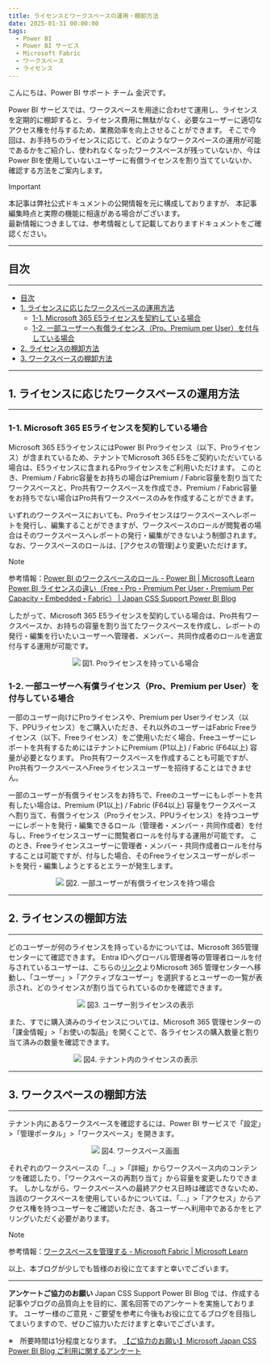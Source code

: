 ```yaml
---
title: ライセンスとワークスペースの運用・棚卸方法
date: 2025-01-31 00:00:00 
tags:
  - Power BI
  - Power BI サービス
  - Microsoft Fabric
  - ワークスペース
  - ライセンス
---
```



こんにちは、Power BI サポート チーム 金沢です。  

Power BI サービスでは、ワークスペースを用途に合わせて運用し、ライセンスを定期的に棚卸すると、ライセンス費用に無駄がなく、必要なユーザーに適切なアクセス権を付与するため、業務効率を向上させることができます。
そこで今回は、お手持ちのライセンスに応じて、どのようなワークスペースの運用が可能であるかをご紹介し、使われなくなったワークスペースが残っていないか、今はPower BIを使用していないユーザーに有償ライセンスを割り当てていないか、確認する方法をご案内します。

<!-- more -->

> [!IMPORTANT]  
> 本記事は弊社公式ドキュメントの公開情報を元に構成しておりますが、
> 本記事編集時点と実際の機能に相違がある場合がございます。  
> 最新情報につきましては、参考情報として記載しておりますドキュメントをご確認ください。

---
## 目次
---
- [目次](#目次)
- [1.	ライセンスに応じたワークスペースの運用方法](#1-ライセンスに応じたワークスペースの運用方法)
  - [1-1. Microsoft 365 E5ライセンスを契約している場合](#1-1-Microsoft-365-E5ライセンスを契約している場合)
  - [1-2.	一部ユーザーへ有償ライセンス（Pro、Premium per User）を付与している場合](#1-2-一部ユーザーへ有償ライセンス（Pro、Premium-per-User）を付与している場合)
- [2. ライセンスの棚卸方法](#2-ライセンスの棚卸方法)
- [3.	ワークスペースの棚卸方法](#3-ワークスペースの棚卸方法)

---
## 1. ライセンスに応じたワークスペースの運用方法
---

### 1-1.  Microsoft 365 E5ライセンスを契約している場合
Microsoft 365 E5ライセンスにはPower BI Proライセンス（以下、Proライセンス）が含まれているため、テナントでMicrosoft 365 E5をご契約いただいている場合は、E5ライセンスに含まれるProライセンスをご利用いただけます。
このとき、Premium / Fabric容量をお持ちの場合はPremium / Fabric容量を割り当てたワークスペースと、Pro共有ワークスペースを作成でき、Premium / Fabric容量をお持ちでない場合はPro共有ワークスペースのみを作成することができます。

いずれのワークスペースにおいても、Proライセンスはワークスペースへレポートを発行し、編集することができますが、ワークスペースのロールが閲覧者の場合はそのワークスペースへレポートの発行・編集ができないよう制御されます。なお、ワークスペースのロールは、[アクセスの管理]より変更いただけます。

>[!NOTE]
> 参考情報：[Power BI のワークスペースのロール - Power BI | Microsoft Learn](https://learn.microsoft.com/ja-jp/power-bi/collaborate-share/service-roles-new-workspaces#workspace-roles)
> [Power BI ライセンスの違い（Free・Pro・Premium Per User・Premium Per Capacity・Embedded・Fabric） | Japan CSS Support Power BI Blog](https://jpbap-sqlbi.github.io/blog/powerbi/pbi_license/)

したがって、Microsoft 365 E5ライセンスを契約している場合は、Pro共有ワークスペースか、お持ちの容量を割り当てたワークスペースを作成し、レポートの発行・編集を行いたいユーザーへ管理者、メンバー、共同作成者のロールを適宜付与する運用が可能です。

<div align="center">
<img src="Pro共有ワークスペース.png">
図1. Proライセンスを持っている場合
</div>

### 1-2.  一部ユーザーへ有償ライセンス（Pro、Premium per User）を付与している場合
一部のユーザー向けにProライセンスや、Premium per Userライセンス（以下、PPUライセンス）をご購入いただき、それ以外のユーザーはFabric Freeライセンス（以下、Freeライセンス）をご使用いただく場合、Freeユーザーにレポートを共有するためにはテナントにPremium (P1以上) / Fabric (F64以上) 容量が必要となります。
Pro共有ワークスペースを作成することも可能ですが、Pro共有ワークスペースへFreeライセンスユーザーを招待することはできません。

一部のユーザーが有償ライセンスをお持ちで、Freeのユーザーにもレポートを共有したい場合は、Premium (P1以上) / Fabric (F64以上) 容量をワークスペースへ割り当て、有償ライセンス（Proライセンス、PPUライセンス）を持つユーザーにレポートを発行・編集できるロール（管理者・メンバー・共同作成者）を付与し、Freeライセンスユーザーに閲覧者ロールを付与する運用が可能です。
このとき、Freeライセンスユーザーに管理者・メンバー・共同作成者ロールを付与することは可能ですが、付与した場合、そのFreeライセンスユーザーがレポートを発行・編集しようとするとエラーが発生します。

<div align="center">
<img src="premiumワークスペース.png">
図2. 一部ユーザーが有償ライセンスを持つ場合
</div>


---
## 2. ライセンスの棚卸方法
---

どのユーザーが何のライセンスを持っているかについては、Microsoft 365管理センターにて確認できます。
Entra IDへグローバル管理者等の管理者ロールを付与されているユーザーは、こちらの[リンク](https://admin.microsoft.com/#/homepage)よりMicrosoft 365 管理センターへ移動し、「ユーザー」>「アクティブなユーザー」を選択するとユーザーの一覧が表示され、どのライセンスが割り当てられているのかを確認できます。

<div align="center">
<img src="M365管理センター.png">
図3. ユーザー別ライセンスの表示
</div>

また、すでに購入済みのライセンスについては、Microsoft 365 管理センターの「課金情報」>「お使いの製品」を開くことで、各ライセンスの購入数量と割り当て済みの数量を確認できます。

<div align="center">
<img src="テナント内ライセンス.png">
図4. テナント内のライセンスの表示
</div>


---
## 3. ワークスペースの棚卸方法
---

テナント内にあるワークスペースを確認するには、Power BI サービスで「設定」>「管理ポータル」>「ワークスペース」を開きます。

<div align="center">
<img src="ワークスペースの棚卸.png">
図4. ワークスペース画面
</div>

それぞれのワークスペースの「…」>「詳細」からワークスペース内のコンテンツを確認したり、「ワークスペースの再割り当て」から容量を変更したりできます。
しかしながら、ワークスペースへの最終アクセス日時は確認できないため、当該のワークスペースを使用しているかについては、「…」>「アクセス」からアクセス権を持つユーザーをご確認いただき、各ユーザーへ利用中であるかをヒアリングいただく必要があります。

>[!NOTE]
> 参考情報：[ワークスペースを管理する - Microsoft Fabric | Microsoft Learn](https://learn.microsoft.com/ja-jp/fabric/admin/portal-workspaces)



以上、本ブログが少しでも皆様のお役に立てますと幸いでございます。

---

**アンケートご協力のお願い**
Japan CSS Support Power BI Blog では、作成する記事やブログの品質向上を目的に、匿名回答でのアンケートを実施しております。
ユーザー様のご意見・ご要望を参考に今後もお役に立てるブログを目指してまいりますので、ぜひご協力いただけますと幸いでございます。 

※　所要時間は1分程度となります。
[【ご協力のお願い】Microsoft Japan CSS Power BI Blog ご利用に関するアンケート](https://jpbap-sqlbi.github.io/blog/powerbi/pbi_blogsurvey2022/)
